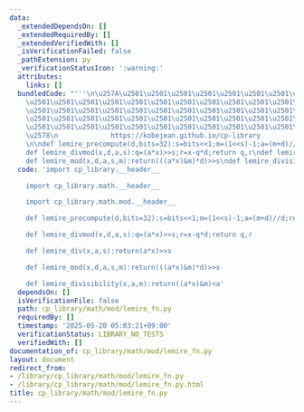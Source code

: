 ```yaml
---
data:
  _extendedDependsOn: []
  _extendedRequiredBy: []
  _extendedVerifiedWith: []
  _isVerificationFailed: false
  _pathExtension: py
  _verificationStatusIcon: ':warning:'
  attributes:
    links: []
  bundledCode: "'''\n\u257A\u2501\u2501\u2501\u2501\u2501\u2501\u2501\u2501\u2501\u2501\
    \u2501\u2501\u2501\u2501\u2501\u2501\u2501\u2501\u2501\u2501\u2501\u2501\u2501\
    \u2501\u2501\u2501\u2501\u2501\u2501\u2501\u2501\u2501\u2501\u2501\u2501\u2501\
    \u2501\u2501\u2501\u2501\u2501\u2501\u2501\u2501\u2501\u2501\u2501\u2501\u2501\
    \u2501\u2501\u2501\u2501\u2501\u2501\u2501\u2501\u2501\u2501\u2501\u2501\u2501\
    \u2578\n             https://kobejean.github.io/cp-library               \n'''\n\
    \n\ndef lemire_precompute(d,bits=32):s=bits<<1;m=(1<<s)-1;a=(m+d)//d;return a,s,m\n\
    def lemire_divmod(x,d,a,s):q=(a*x)>>s;r=x-q*d;return q,r\ndef lemire_div(x,a,s):return(a*x)>>s\n\
    def lemire_mod(x,d,a,s,m):return(((a*x)&m)*d)>>s\ndef lemire_divisibility(x,a,m):return((a*x)&m)<a\n"
  code: 'import cp_library.__header__

    import cp_library.math.__header__

    import cp_library.math.mod.__header__

    def lemire_precompute(d,bits=32):s=bits<<1;m=(1<<s)-1;a=(m+d)//d;return a,s,m

    def lemire_divmod(x,d,a,s):q=(a*x)>>s;r=x-q*d;return q,r

    def lemire_div(x,a,s):return(a*x)>>s

    def lemire_mod(x,d,a,s,m):return(((a*x)&m)*d)>>s

    def lemire_divisibility(x,a,m):return((a*x)&m)<a'
  dependsOn: []
  isVerificationFile: false
  path: cp_library/math/mod/lemire_fn.py
  requiredBy: []
  timestamp: '2025-05-20 05:03:21+09:00'
  verificationStatus: LIBRARY_NO_TESTS
  verifiedWith: []
documentation_of: cp_library/math/mod/lemire_fn.py
layout: document
redirect_from:
- /library/cp_library/math/mod/lemire_fn.py
- /library/cp_library/math/mod/lemire_fn.py.html
title: cp_library/math/mod/lemire_fn.py
---
```

